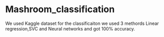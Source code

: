 # Mashroom_classification
We used Kaggle dataset
for the classificaiton we used 3 methords Linear regression,SVC and Neural networks and got 100% accuracy.
